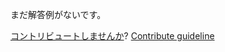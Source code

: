 
まだ解答例がないです。

[コントリビュートしませんか](https://github.com/BFEdev/BFE.dev-solutions/blob/main/react/usearray_ja.md)?  [Contribute guideline](https://github.com/BFEdev/BFE.dev-solutions#how-to-contribute)
